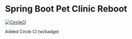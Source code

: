 # Spring Boot Pet Clinic Reboot
[![CircleCI](https://circleci.com/gh/irebic00/pet-clinic-recreated.svg?style=shield)](https://circleci.com/gh/irebic00/pet-clinic-recreated)

Added Circle CI (w/badge)